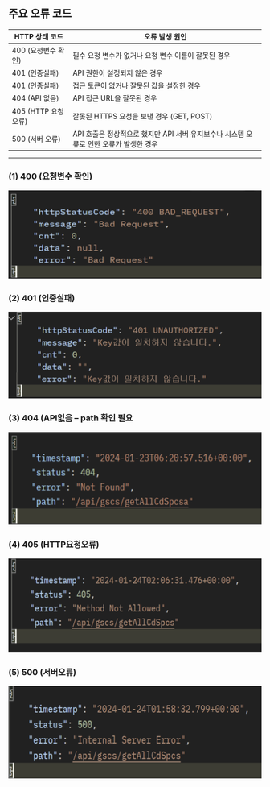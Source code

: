 ## 주요 오류 코드

| HTTP 상태 코드       | 오류 발생 원인                                                   |
|------------------|------------------------------------------------------------------|
| 400 (요청변수 확인)    | 필수 요청 변수가 없거나 요청 변수 이름이 잘못된 경우    |
| 401 (인증실패)       | API 권한이 설정되지 않은 경우                             |
| 401 (인증실패)       | 접근 토큰이 없거나 잘못된 값을 설정한 경우                |
| 404 (API 없음)     | API 접근 URL을 잘못된 경우                                |
| 405 (HTTP 요청 오류) | 잘못된 HTTPS 요청을 보낸 경우 (GET, POST)         |
| 500 (서버 오류)      | API 호출은 정상적으로 했지만 API 서버 유지보수나 시스템 오류로 인한 오류가 발생한 경우 |

---
### (1) 400 (요청변수 확인)
![img.png](../../image/주요오류코드/img.png)
### (2) 401 (인증실패)
![img_1.png](../../image/주요오류코드/img_1.png)
### (3) 404 (API없음 – path 확인 필요
![img_2.png](../../image/주요오류코드/img_2.png)
### (4) 405 (HTTP요청오류)
![img_3.png](../../image/주요오류코드/img_3.png)
### (5) 500 (서버오류)
![img_4.png](../../image/주요오류코드/img_4.png)
